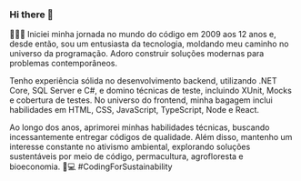 ### Hi there 👋


👨‍💻💼 Iniciei minha jornada no mundo do código em 2009 aos 12 anos e, desde então, sou um entusiasta da tecnologia, moldando meu caminho no universo da programação. Adoro construir soluções modernas para problemas contemporâneos.

Tenho experiência sólida no desenvolvimento backend, utilizando .NET Core, SQL Server e C#, e domino técnicas de teste, incluindo XUnit, Mocks e cobertura de testes. No universo do frontend, minha bagagem inclui habilidades em HTML, CSS, JavaScript, TypeScript, Node e React.

Ao longo dos anos, aprimorei minhas habilidades técnicas, buscando incessantemente entregar códigos de qualidade. Além disso, mantenho um interesse constante no ativismo ambiental, explorando soluções sustentáveis por meio de código, permacultura, agrofloresta e bioeconomia. 🌱💻 #CodingForSustainability

